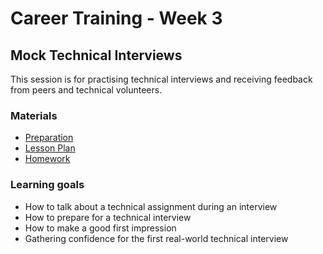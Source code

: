 # Career Training - Week 3

## Mock Technical Interviews

This session is for practising technical interviews and receiving feedback from peers and technical volunteers.

### Materials

- [Preparation](./preparation.md)
- [Lesson Plan](./lesson-plan.md)
- [Homework](./homework.md)

### Learning goals

- How to talk about a technical assignment during an interview
- How to prepare for a technical interview
- How to make a good first impression
- Gathering confidence for the first real-world technical interview
